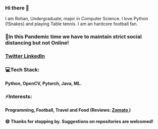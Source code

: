 ### Hi there 👋
I am Rohan, Undergraduate, major in Computer Science. I love Python (!Snakes) and playing Table tennis. I am an hardcore football fan.

### 📲In this Pandemic time we have to maintain strict social distancing but not Online!
### <a href="https://www.twitter.com/itsrohanvj"> Twitter </a>  <a href="https://www.linkedin.com/in/itsrohanvj"> LinkedIn </a>

### 💻Tech Stack:
#### Python, OpenCV, Pytorch, Java, ML.

### ⚡Interests:
#### Programming, Football, Travel and Food (Reviews: <a href="https://www.zomato.com/soofoodie"> Zomato </a>)

#### 😄 Thanks for stopping by. Suggestions on repositories are welcomed!
<!--
**itsrohanvj/itsrohanvj** is a ✨ _special_ ✨ repository because its `README.md` (this file) appears on your GitHub profile.

Here are some ideas to get you started:

- 🔭 I’m currently working on ...
- [Twitter](www.twitter.com/itsrohanvj )    [LinkedIn](www.linkedin.com/in/itsrohanvj)  [Wordpress](www.wordpress.com/itsrohanvj)
- 🌱 I’m currently learning ...
- 👯 I’m looking to collaborate on ...
- 🤔 I’m looking for help with ...
- 💬 Ask me about ...
-📫 Feel free to reach
-#### mailto:rohanvj17@live.com
- 📫 How to reach me: ...
- 😄 Pronouns: ...
- ⚡ Fun fact: ...
-->
